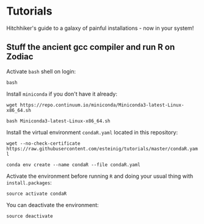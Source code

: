 # Tutorials

Hitchhiker's guide to a galaxy of painful installations - now in your system!

Stuff the ancient gcc compiler and run R on Zodiac
---

Activate `bash` shell on login:

`bash`

Install `miniconda` if you don't have it already:

`wget https://repo.continuum.io/miniconda/Miniconda3-latest-Linux-x86_64.sh`

`bash Miniconda3-latest-Linux-x86_64.sh`

Install the virtual environment `condaR.yaml` located in this repository:

`wget --no-check-certificate https://raw.githubusercontent.com/esteinig/tutorials/master/condaR.yaml`

`conda env create --name condaR --file condaR.yaml`

Activate the environment before running `R` and doing your usual thing with `install.packages`:

`source activate condaR`

You can deactivate the environment:

`source deactivate`

